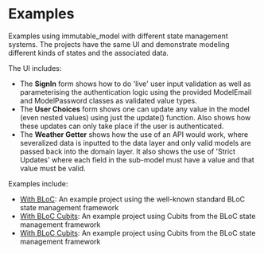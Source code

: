 # Examples

Examples using immutable_model with different state management systems.
The projects have the same UI and demonstrate modeling different kinds of states and the associated data.

The UI includes:

- The **SignIn** form shows how to do 'live' user input validation as well as parameterising the authentication logic using the provided ModelEmail and ModelPassword classes as validated value types.
- The **User Choices** form shows one can update any value in the model (even nested values) using just the update() function. Also shows how these updates can only take place if the user is authenticated.
- The **Weather Getter** shows how the use of an API would work, where severalized data is inputted to the data layer and only valid models are passed back into the domain layer. It also shows the use of 'Strict Updates' where each field in the sub-model must have a value and that value must be valid.

Examples include:

- [With BLoC](https://github.com/oliverfunk/immutable_model/tree/master/example/with_bloc): An example project using the well-known standard BLoC state management framework
- [With BLoC Cubits](https://github.com/oliverfunk/immutable_model/tree/master/example/with_bloc_cubit): An example project using Cubits from the BLoC state management framework
- [With BLoC Cubits](https://github.com/oliverfunk/immutable_model/tree/master/example/with_bloc_cubit): An example project using Cubits from the BLoC state management framework
